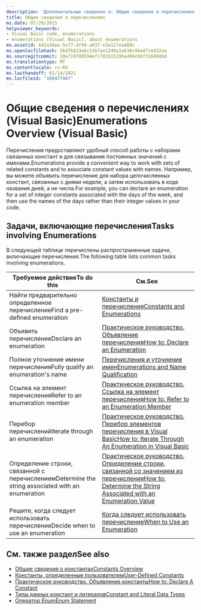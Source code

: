 ```yaml
---
description: 'Дополнительные сведения о: Общие сведения о перечислениях (Visual Basic)'
title: Общие сведения о перечислениях
ms.date: 07/20/2015
helpviewer_keywords:
- Visual Basic code, enumerations
- enumerations [Visual Basic], about enumerations
ms.assetid: b42a38ee-5e77-4f99-a037-e3a127ead89c
ms.openlocfilehash: 56d7b823e6c5367ae1249a1ab30c94ad7ced32ae
ms.sourcegitcommit: 10e719780594efc781b15295e499c66f316068b8
ms.translationtype: MT
ms.contentlocale: ru-RU
ms.lasthandoff: 02/14/2021
ms.locfileid: "100477467"
---
```

# <a name="enumerations-overview-visual-basic"></a><span data-ttu-id="10b0a-103">Общие сведения о перечислениях (Visual Basic)</span><span class="sxs-lookup"><span data-stu-id="10b0a-103">Enumerations Overview (Visual Basic)</span></span>

<span data-ttu-id="10b0a-104">Перечисления предоставляют удобный способ работы с наборами связанных констант и для связывания постоянных значений с именами.</span><span class="sxs-lookup"><span data-stu-id="10b0a-104">Enumerations provide a convenient way to work with sets of related constants and to associate constant values with names.</span></span> <span data-ttu-id="10b0a-105">Например, вы можете объявить перечисление для набора целочисленных констант, связанных с днями недели, а затем использовать в коде названия дней, а не числа.</span><span class="sxs-lookup"><span data-stu-id="10b0a-105">For example, you can declare an enumeration for a set of integer constants associated with the days of the week, and then use the names of the days rather than their integer values in your code.</span></span>  
  
## <a name="tasks-involving-enumerations"></a><span data-ttu-id="10b0a-106">Задачи, включающие перечисления</span><span class="sxs-lookup"><span data-stu-id="10b0a-106">Tasks involving Enumerations</span></span>  

 <span data-ttu-id="10b0a-107">В следующей таблице перечислены распространенные задачи, включающие перечисления.</span><span class="sxs-lookup"><span data-stu-id="10b0a-107">The following table lists common tasks involving enumerations.</span></span>  
  
|<span data-ttu-id="10b0a-108">Требуемое действие</span><span class="sxs-lookup"><span data-stu-id="10b0a-108">To do this</span></span>|<span data-ttu-id="10b0a-109">См.</span><span class="sxs-lookup"><span data-stu-id="10b0a-109">See</span></span>|  
|----------------|---------|  
|<span data-ttu-id="10b0a-110">Найти предварительно определенное перечисление</span><span class="sxs-lookup"><span data-stu-id="10b0a-110">Find a pre-defined enumeration</span></span>|[<span data-ttu-id="10b0a-111">Константы и перечисления</span><span class="sxs-lookup"><span data-stu-id="10b0a-111">Constants and Enumerations</span></span>](../../../language-reference/constants-and-enumerations.md)|  
|<span data-ttu-id="10b0a-112">Объявить перечисление</span><span class="sxs-lookup"><span data-stu-id="10b0a-112">Declare an enumeration</span></span>|[<span data-ttu-id="10b0a-113">Практическое руководство. Объявление перечисления</span><span class="sxs-lookup"><span data-stu-id="10b0a-113">How to: Declare an Enumeration</span></span>](how-to-declare-enumerations.md)|  
|<span data-ttu-id="10b0a-114">Полное уточнение имени перечисления</span><span class="sxs-lookup"><span data-stu-id="10b0a-114">Fully qualify an enumeration's name</span></span>|[<span data-ttu-id="10b0a-115">Перечисления и уточнение имен</span><span class="sxs-lookup"><span data-stu-id="10b0a-115">Enumerations and Name Qualification</span></span>](enumerations-and-name-qualification.md)|  
|<span data-ttu-id="10b0a-116">Ссылка на элемент перечисления</span><span class="sxs-lookup"><span data-stu-id="10b0a-116">Refer to an enumeration member</span></span>|[<span data-ttu-id="10b0a-117">Практическое руководство. Ссылка на элемент перечисления</span><span class="sxs-lookup"><span data-stu-id="10b0a-117">How to: Refer to an Enumeration Member</span></span>](how-to-refer-to-an-enumeration-member.md)|  
|<span data-ttu-id="10b0a-118">Перебор перечислений</span><span class="sxs-lookup"><span data-stu-id="10b0a-118">Iterate through an enumeration</span></span>|[<span data-ttu-id="10b0a-119">Практическое руководство. Перебор элементов перечисления в Visual Basic</span><span class="sxs-lookup"><span data-stu-id="10b0a-119">How to: Iterate Through An Enumeration in Visual Basic</span></span>](how-to-iterate-through-an-enumeration.md)|  
|<span data-ttu-id="10b0a-120">Определение строки, связанной с перечислением</span><span class="sxs-lookup"><span data-stu-id="10b0a-120">Determine the string associated with an enumeration</span></span>|[<span data-ttu-id="10b0a-121">Практическое руководство. Определение строки, связанной со значением из перечисления</span><span class="sxs-lookup"><span data-stu-id="10b0a-121">How to: Determine the String Associated with an Enumeration Value</span></span>](how-to-determine-the-string-associated-with-an-enumeration-value.md)|  
|<span data-ttu-id="10b0a-122">Решите, когда следует использовать перечисление</span><span class="sxs-lookup"><span data-stu-id="10b0a-122">Decide when to use an enumeration</span></span>|[<span data-ttu-id="10b0a-123">Когда следует использовать перечисление</span><span class="sxs-lookup"><span data-stu-id="10b0a-123">When to Use an Enumeration</span></span>](when-to-use-an-enumeration.md)|  
  
## <a name="see-also"></a><span data-ttu-id="10b0a-124">См. также раздел</span><span class="sxs-lookup"><span data-stu-id="10b0a-124">See also</span></span>

- [<span data-ttu-id="10b0a-125">Общие сведения о константах</span><span class="sxs-lookup"><span data-stu-id="10b0a-125">Constants Overview</span></span>](constants-overview.md)
- [<span data-ttu-id="10b0a-126">Константы, определенные пользователем</span><span class="sxs-lookup"><span data-stu-id="10b0a-126">User-Defined Constants</span></span>](user-defined-constants.md)
- [<span data-ttu-id="10b0a-127">Практическое руководство. Объявление константы</span><span class="sxs-lookup"><span data-stu-id="10b0a-127">How to: Declare A Constant</span></span>](how-to-declare-a-constant.md)
- [<span data-ttu-id="10b0a-128">Типы данных констант и литералов</span><span class="sxs-lookup"><span data-stu-id="10b0a-128">Constant and Literal Data Types</span></span>](constant-and-literal-data-types.md)
- [<span data-ttu-id="10b0a-129">Оператор Enum</span><span class="sxs-lookup"><span data-stu-id="10b0a-129">Enum Statement</span></span>](../../../language-reference/statements/enum-statement.md)
